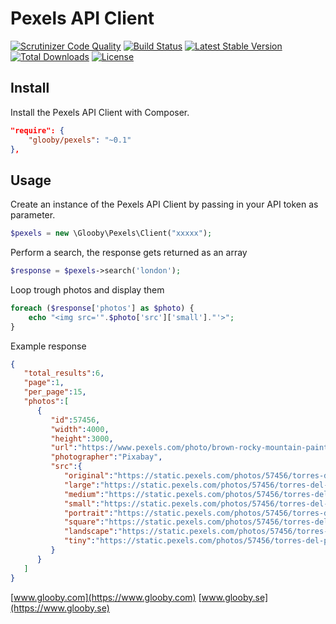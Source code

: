 # Pexels API Client
[![Scrutinizer Code Quality](https://scrutinizer-ci.com/g/glooby/pexels/badges/quality-score.png?b=master)](https://scrutinizer-ci.com/g/glooby/pexels/?branch=master)
[![Build Status](https://scrutinizer-ci.com/g/glooby/pexels/badges/build.png?b=master)](https://scrutinizer-ci.com/g/glooby/pexels/build-status/master)
[![Latest Stable Version](https://poser.pugx.org/glooby/pexels/version)](https://packagist.org/packages/glooby/pexels)
[![Total Downloads](https://poser.pugx.org/glooby/pexels/downloads)](https://packagist.org/packages/glooby/pexels)
[![License](https://poser.pugx.org/glooby/pexels/license)](https://packagist.org/packages/glooby/pexels)

## Install

Install the Pexels API Client with Composer.

```json
"require": {
    "glooby/pexels": "~0.1"
},
```

## Usage

Create an instance of the Pexels API Client by passing in your API token as parameter.

```php
$pexels = new \Glooby\Pexels\Client("xxxxx");
```

Perform a search, the response gets returned as an array

```php
$response = $pexels->search('london');
```

Loop trough photos and display them

```php
foreach ($response['photos'] as $photo) {
    echo "<img src='".$photo['src']['small']."'>";
}
```

Example response

```json
{
   "total_results":6,
   "page":1,
   "per_page":15,
   "photos":[  
      {  
         "id":57456,
         "width":4000,
         "height":3000,
         "url":"https://www.pexels.com/photo/brown-rocky-mountain-painting-57456/",
         "photographer":"Pixabay",
         "src":{  
            "original":"https://static.pexels.com/photos/57456/torres-del-paine-mountains-granite-granite-rock-57456.jpeg",
            "large":"https://static.pexels.com/photos/57456/torres-del-paine-mountains-granite-granite-rock-57456-large.jpeg",
            "medium":"https://static.pexels.com/photos/57456/torres-del-paine-mountains-granite-granite-rock-57456-medium.jpeg",
            "small":"https://static.pexels.com/photos/57456/torres-del-paine-mountains-granite-granite-rock-57456-small.jpeg",
            "portrait":"https://static.pexels.com/photos/57456/torres-del-paine-mountains-granite-granite-rock-57456-portrait.jpeg",
            "square":"https://static.pexels.com/photos/57456/torres-del-paine-mountains-granite-granite-rock-57456-square.jpeg",
            "landscape":"https://static.pexels.com/photos/57456/torres-del-paine-mountains-granite-granite-rock-57456-landscape.jpeg",
            "tiny":"https://static.pexels.com/photos/57456/torres-del-paine-mountains-granite-granite-rock-57456-tiny.jpeg"
         }
      }
   ]
}
```

[www.glooby.com](https://www.glooby.com)
[www.glooby.se](https://www.glooby.se)
